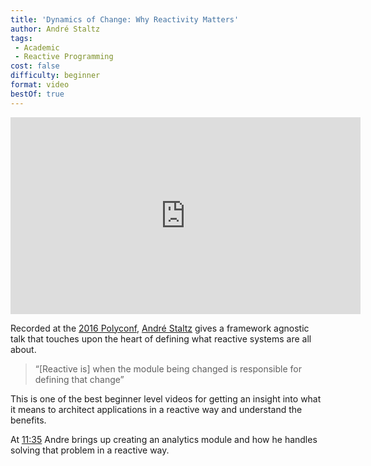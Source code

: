 ```yaml
---
title: 'Dynamics of Change: Why Reactivity Matters'
author: André Staltz
tags:
 - Academic
 - Reactive Programming
cost: false
difficulty: beginner
format: video
bestOf: true
---
```

<iframe width="560" height="315" src="https://www.youtube.com/embed/v68ppDlvHqs" frameborder="0" allow="accelerometer; autoplay; encrypted-media; gyroscope; picture-in-picture" allowfullscreen></iframe>

Recorded at the [2016 Polyconf](https://16.polyconf.com/), [André Staltz](https://twitter.com/andrestaltz) gives a framework agnostic talk that touches upon the heart of defining what reactive systems are all about.

> “[Reactive is] when the module being changed is responsible for defining that change” 

This is one of the best beginner level videos for getting an insight into what it means to architect applications in a reactive way and understand the benefits.

At [11:35](https://youtu.be/v68ppDlvHqs?t=695) Andre brings up creating an analytics module and how he handles solving that problem in a reactive way.